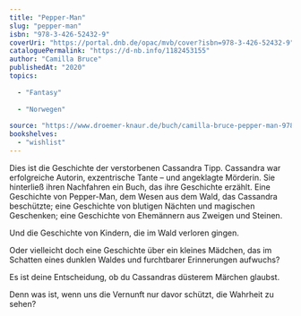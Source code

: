 ```yaml
---
title: "Pepper-Man"
slug: "pepper-man"
isbn: "978-3-426-52432-9"
coverUri: "https://portal.dnb.de/opac/mvb/cover?isbn=978-3-426-52432-9"
cataloguePermalink: "https://d-nb.info/1182453155"
author: "Camilla Bruce"
publishedAt: "2020"
topics:
  
  - "Fantasy"
    
  - "Norwegen"
    
source: "https://www.droemer-knaur.de/buch/camilla-bruce-pepper-man-9783426524329"
bookshelves: 
  - "wishlist"
---
```

Dies ist die Geschichte der verstorbenen Cassandra Tipp. Cassandra war 
erfolgreiche Autorin, exzentrische Tante – und angeklagte Mörderin. Sie 
hinterließ ihren Nachfahren ein Buch, das ihre Geschichte erzählt. Eine 
Geschichte von Pepper-Man, dem Wesen aus dem Wald, das Cassandra beschützte; 
eine Geschichte von blutigen Nächten und magischen Geschenken; eine Geschichte 
von Ehemännern aus Zweigen und Steinen.

Und die Geschichte von Kindern, die im Wald verloren gingen.

Oder vielleicht doch eine Geschichte über ein kleines Mädchen, das im Schatten 
eines dunklen Waldes und furchtbarer Erinnerungen aufwuchs?

Es ist deine Entscheidung, ob du Cassandras düsterem Märchen glaubst.

Denn was ist, wenn uns die Vernunft nur davor schützt, die Wahrheit zu sehen?